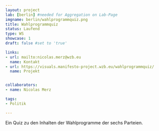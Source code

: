 ```yaml
---
layout: project
lab: [berlin] #needed for Aggregation on Lab-Page
imgname: berlin/wahlprogrammquiz.png
title: Wahlprogrammquiz
status: Laufend
type: WS
showcase: 1
draft: false #set to 'true'

links:
- url: mailto:nicolas.merz@wzb.eu
  name: Kontakt
- url: https://visuals.manifesto-project.wzb.eu/wahlprogrammquiz/
  name: Projekt


collaborators:
- name: Nicolas Merz

tags:
- Politik

---
```


Ein Quiz zu den Inhalten der Wahlprogramme der sechs Parteien.
